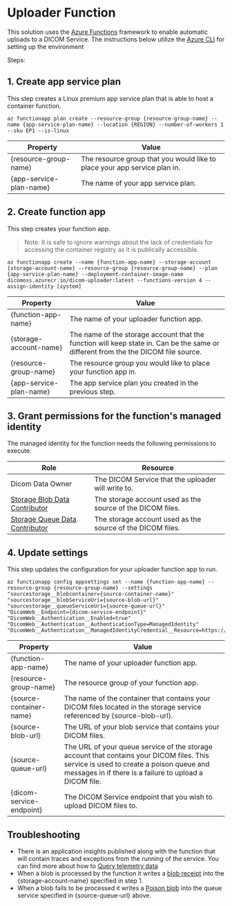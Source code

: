 # Uploader Function

This solution uses the [Azure Functions](https://docs.microsoft.com/en-us/azure/azure-functions/) framework to enable automatic uploads to a DICOM Service. The instructions below utilize the [Azure CLI](https://docs.microsoft.com/en-us/cli/azure/) for setting up the environment

Steps:
## 1. Create app service plan
This step creates a Linux premium app service plan that is able to host a container function.

```
az functionapp plan create --resource-group {resource-group-name} --name {app-service-plan-name} --location {REGION} --number-of-workers 1 --sku EP1 --is-linux
```

| Property | Value |
| --- | --- |
| {resource-group-name} | The resource group that you would like to place your app service plan in. |
| {app-service-plan-name} | The name of your app service plan. |

## 2. Create function app
This step creates your function app. 

> Note: It is safe to ignore warnings about the lack of credentials for accessing the container registry as it is publically accessible.

```
az functionapp create --name {function-app-name} --storage-account {storage-account-name} --resource-group {resource-group-name} --plan {app-service-plan-name} --deployment-container-image-name dicomoss.azurecr.io/dicom-uploader:latest --functions-version 4 --assign-identity [system]
```

| Property | Value |
| --- | --- |
| {function-app-name} | The name of your uploader function app. |
| {storage-account-name} | The name of the storage account that the function will keep state in. Can be the same or different from the the DICOM file source. |
| {resource-group-name} | The resource group you would like to place your function app in. | 
| {app-service-plan-name} | The app service plan you created in the previous step. |

## 3. Grant permissions for the function's managed identity

The managed identity for the function needs the following permissions to execute.

| Role | Resource |
| --- | --- |
| Dicom Data Owner | The DICOM Service that the uploader will write to. |
| [Storage Blob Data Contributor](https://docs.microsoft.com/en-us/azure/role-based-access-control/built-in-roles#storage-blob-data-contributor) | The storage account used as the source of the DICOM files. |
| [Storage Queue Data Contributor](https://docs.microsoft.com/en-us/azure/role-based-access-control/built-in-roles#storage-queue-data-contributor) | The storage account used as the source of the DICOM files. |


## 4. Update settings
This step updates the configuration for your uploader function app to run. 

```
az functionapp config appsettings set --name {function-app-name} --resource-group {resource-group-name} --settings "sourcestorage__blobcontainer={source-container-name}" "sourcestorage__blobServiceUri={source-blob-url}" "sourcestorage__queueServiceUri={source-queue-url}" "DicomWeb__Endpoint={dicom-service-endpoint}" "DicomWeb__Authentication__Enabled=true" "DicomWeb__Authentication__AuthenticationType=ManagedIdentity" "DicomWeb__Authentication__ManagedIdentityCredential__Resource=https://dicom.healthcareapis.azure.com"
```

| Property | Value |
| --- | --- |
| {function-app-name} | The name of your uploader function app. |
| {resource-group-name} | The resource group of your function app. | 
| {source-container-name} | The name of the container that contains your DICOM files located in the storage service referenced by {source-blob-url}. |
| {source-blob-url} | The URL of your blob service that contains your DICOM files. |
| {source-queue-url} | The URL of your queue service of the storage account that contains your DICOM files. This service is used to create a poison queue and messages in if there is a failure to upload a DICOM file. |
| {dicom-service-endpoint} | The DICOM Service endpoint that you wish to upload DICOM files to. |

## Troubleshooting

* There is an application insights published along with the function that will contain traces and exceptions from the running of the service. You can find more about how to [Query telemetry data](https://docs.microsoft.com/en-us/azure/azure-functions/analyze-telemetry-data#query-telemetry-data)
* When a blob is processed by the function it writes a [blob receipt](https://docs.microsoft.com/en-us/azure/azure-functions/functions-bindings-storage-blob-trigger?tabs=in-process%2Cextensionv5&pivots=programming-language-csharp#blob-receipts) into the {storage-account-name} specified in step 1.
* When a blob fails to be processed it writes a [Poison blob](https://docs.microsoft.com/en-us/azure/azure-functions/functions-bindings-storage-blob-trigger?tabs=in-process%2Cextensionv5&pivots=programming-language-csharp#poison-blobs) into the queue service specified in {source-queue-url} above.